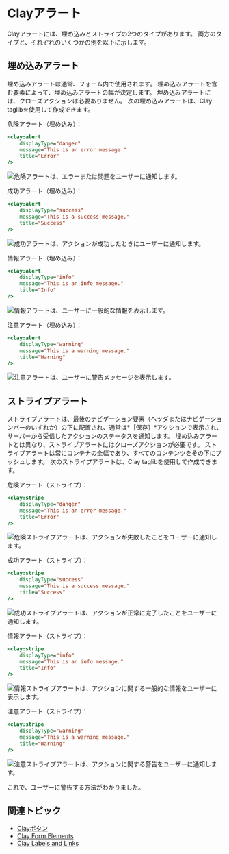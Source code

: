 # Clayアラート

Clayアラートには、埋め込みとストライプの2つのタイプがあります。 両方のタイプと、それぞれのいくつかの例を以下に示します。

## 埋め込みアラート

埋め込みアラートは通常、フォーム内で使用されます。 埋め込みアラートを含む要素によって、埋め込みアラートの幅が決定します。 埋め込みアラートには、クローズアクションは必要ありません。 次の埋め込みアラートは、Clay taglibを使用して作成できます。

危険アラート（埋め込み）：

```jsp
<clay:alert
    displayType="danger"
    message="This is an error message."
    title="Error"
/>
```

![危険アラートは、エラーまたは問題をユーザーに通知します。](./clay-alerts/images/01.png)

成功アラート（埋め込み）：

```jsp
<clay:alert
    displayType="success"
    message="This is a success message."
    title="Success"
/>
```

![成功アラートは、アクションが成功したときにユーザーに通知します。](./clay-alerts/images/02.png)

情報アラート（埋め込み）：

```jsp
<clay:alert
    displayType="info"
    message="This is an info message."
    title="Info"
/>
```

![情報アラートは、ユーザーに一般的な情報を表示します。](./clay-alerts/images/03.png)

注意アラート（埋め込み）：

```jsp
<clay:alert
    displayType="warning"
    message="This is a warning message."
    title="Warning"
/>
```

![注意アラートは、ユーザーに警告メッセージを表示します。](./clay-alerts/images/04.png)

## ストライプアラート

ストライプアラートは、最後のナビゲーション要素（ヘッダまたはナビゲーションバーのいずれか）の下に配置され、通常は*［保存］*アクションで表示され、サーバーから受信したアクションのステータスを通知します。 埋め込みアラートとは異なり、ストライプアラートにはクローズアクションが必要です。 ストライプアラートは常にコンテナの全幅であり、すべてのコンテンツをその下にプッシュします。 次のストライプアラートは、Clay taglibを使用して作成できます。

危険アラート（ストライプ）：

```jsp
<clay:stripe
    displayType="danger"
    message="This is an error message."
    title="Error"
/>
```

![危険ストライプアラートは、アクションが失敗したことをユーザーに通知します。](./clay-alerts/images/05.png)

成功アラート（ストライプ）：

```jsp
<clay:stripe
    displayType="success"
    message="This is a success message."
    title="Success"
/>
```

![成功ストライプアラートは、アクションが正常に完了したことをユーザーに通知します。](./clay-alerts/images/06.png)

情報アラート（ストライプ）：

```jsp
<clay:stripe
    displayType="info"
    message="This is an info message."
    title="Info"
/>
```

![情報ストライプアラートは、アクションに関する一般的な情報をユーザーに表示します。](./clay-alerts/images/07.png)

注意アラート（ストライプ）：

```jsp
<clay:stripe
    displayType="warning"
    message="This is a warning message."
    title="Warning"
/>
```

![注意ストライプアラートは、アクションに関する警告をユーザーに通知します。](./clay-alerts/images/08.png)

これで、ユーザーに警告する方法がわかりました。

## 関連トピック

* [Clayボタン](./clay-buttons.md)
* [Clay Form Elements](./clay-form-elements.md)
* [Clay Labels and Links](./clay-links-and-labels.md)